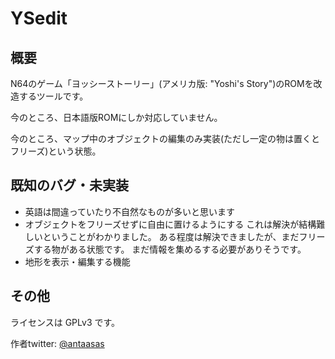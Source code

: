 # YSedit #

## 概要 ##
N64のゲーム「ヨッシーストーリー」(アメリカ版: "Yoshi's Story")のROMを改造するツールです。

今のところ、日本語版ROMにしか対応していません。

今のところ、マップ中のオブジェクトの編集のみ実装(ただし一定の物は置くとフリーズ)という状態。

## 既知のバグ・未実装 ##
+ 英語は間違っていたり不自然なものが多いと思います
+ オブジェクトをフリーズせずに自由に置けるようにする
  これは解決が結構難しいということがわかりました。
  ある程度は解決できましたが、まだフリーズする物がある状態です。
  まだ情報を集めるする必要がありそうです。
+ 地形を表示・編集する機能

## その他 ##
ライセンスは GPLv3 です。

作者twitter: [@antaasas](https://twitter.com/antaasas)
